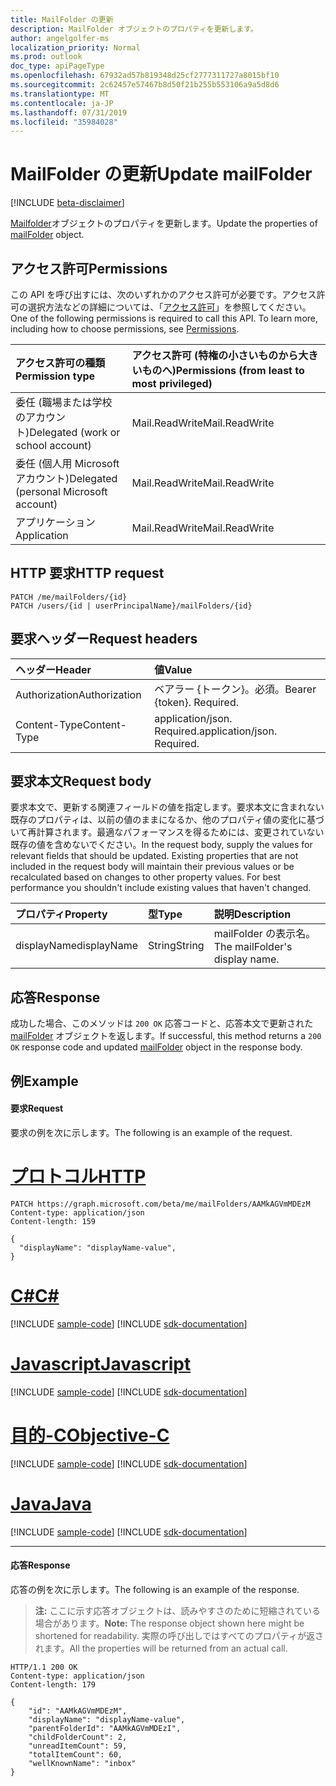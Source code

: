 ```yaml
---
title: MailFolder の更新
description: MailFolder オブジェクトのプロパティを更新します。
author: angelgolfer-ms
localization_priority: Normal
ms.prod: outlook
doc_type: apiPageType
ms.openlocfilehash: 67932ad57b819348d25cf2777311727a8015bf10
ms.sourcegitcommit: 2c62457e57467b8d50f21b255b553106a9a5d8d6
ms.translationtype: MT
ms.contentlocale: ja-JP
ms.lasthandoff: 07/31/2019
ms.locfileid: "35984028"
---
```

# <a name="update-mailfolder"></a><span data-ttu-id="40b08-103">MailFolder の更新</span><span class="sxs-lookup"><span data-stu-id="40b08-103">Update mailFolder</span></span>

[!INCLUDE [beta-disclaimer](../../includes/beta-disclaimer.md)]

<span data-ttu-id="40b08-104">[Mailfolder](../resources/mailfolder.md)オブジェクトのプロパティを更新します。</span><span class="sxs-lookup"><span data-stu-id="40b08-104">Update the properties of [mailFolder](../resources/mailfolder.md) object.</span></span>

## <a name="permissions"></a><span data-ttu-id="40b08-105">アクセス許可</span><span class="sxs-lookup"><span data-stu-id="40b08-105">Permissions</span></span>
<span data-ttu-id="40b08-p101">この API を呼び出すには、次のいずれかのアクセス許可が必要です。アクセス許可の選択方法などの詳細については、「[アクセス許可](/graph/permissions-reference)」を参照してください。</span><span class="sxs-lookup"><span data-stu-id="40b08-p101">One of the following permissions is required to call this API. To learn more, including how to choose permissions, see [Permissions](/graph/permissions-reference).</span></span>

|<span data-ttu-id="40b08-108">アクセス許可の種類</span><span class="sxs-lookup"><span data-stu-id="40b08-108">Permission type</span></span>      | <span data-ttu-id="40b08-109">アクセス許可 (特権の小さいものから大きいものへ)</span><span class="sxs-lookup"><span data-stu-id="40b08-109">Permissions (from least to most privileged)</span></span>              |
|:--------------------|:---------------------------------------------------------|
|<span data-ttu-id="40b08-110">委任 (職場または学校のアカウント)</span><span class="sxs-lookup"><span data-stu-id="40b08-110">Delegated (work or school account)</span></span> | <span data-ttu-id="40b08-111">Mail.ReadWrite</span><span class="sxs-lookup"><span data-stu-id="40b08-111">Mail.ReadWrite</span></span>    |
|<span data-ttu-id="40b08-112">委任 (個人用 Microsoft アカウント)</span><span class="sxs-lookup"><span data-stu-id="40b08-112">Delegated (personal Microsoft account)</span></span> | <span data-ttu-id="40b08-113">Mail.ReadWrite</span><span class="sxs-lookup"><span data-stu-id="40b08-113">Mail.ReadWrite</span></span>    |
|<span data-ttu-id="40b08-114">アプリケーション</span><span class="sxs-lookup"><span data-stu-id="40b08-114">Application</span></span> | <span data-ttu-id="40b08-115">Mail.ReadWrite</span><span class="sxs-lookup"><span data-stu-id="40b08-115">Mail.ReadWrite</span></span> |

## <a name="http-request"></a><span data-ttu-id="40b08-116">HTTP 要求</span><span class="sxs-lookup"><span data-stu-id="40b08-116">HTTP request</span></span>
<!-- { "blockType": "ignored" } -->
```http
PATCH /me/mailFolders/{id}
PATCH /users/{id | userPrincipalName}/mailFolders/{id}
```

## <a name="request-headers"></a><span data-ttu-id="40b08-117">要求ヘッダー</span><span class="sxs-lookup"><span data-stu-id="40b08-117">Request headers</span></span>
| <span data-ttu-id="40b08-118">ヘッダー</span><span class="sxs-lookup"><span data-stu-id="40b08-118">Header</span></span>       | <span data-ttu-id="40b08-119">値</span><span class="sxs-lookup"><span data-stu-id="40b08-119">Value</span></span> |
|:---------------|:--------|
| <span data-ttu-id="40b08-120">Authorization</span><span class="sxs-lookup"><span data-stu-id="40b08-120">Authorization</span></span>  | <span data-ttu-id="40b08-p102">ベアラー {トークン}。必須。</span><span class="sxs-lookup"><span data-stu-id="40b08-p102">Bearer {token}. Required.</span></span>  |
| <span data-ttu-id="40b08-123">Content-Type</span><span class="sxs-lookup"><span data-stu-id="40b08-123">Content-Type</span></span>  | <span data-ttu-id="40b08-p103">application/json. Required.</span><span class="sxs-lookup"><span data-stu-id="40b08-p103">application/json. Required.</span></span>  |

## <a name="request-body"></a><span data-ttu-id="40b08-126">要求本文</span><span class="sxs-lookup"><span data-stu-id="40b08-126">Request body</span></span>
<span data-ttu-id="40b08-p104">要求本文で、更新する関連フィールドの値を指定します。要求本文に含まれない既存のプロパティは、以前の値のままになるか、他のプロパティ値の変化に基づいて再計算されます。最適なパフォーマンスを得るためには、変更されていない既存の値を含めないでください。</span><span class="sxs-lookup"><span data-stu-id="40b08-p104">In the request body, supply the values for relevant fields that should be updated. Existing properties that are not included in the request body will maintain their previous values or be recalculated based on changes to other property values. For best performance you shouldn't include existing values that haven't changed.</span></span>

| <span data-ttu-id="40b08-130">プロパティ</span><span class="sxs-lookup"><span data-stu-id="40b08-130">Property</span></span>     | <span data-ttu-id="40b08-131">型</span><span class="sxs-lookup"><span data-stu-id="40b08-131">Type</span></span>   |<span data-ttu-id="40b08-132">説明</span><span class="sxs-lookup"><span data-stu-id="40b08-132">Description</span></span>|
|:---------------|:--------|:----------|
|<span data-ttu-id="40b08-133">displayName</span><span class="sxs-lookup"><span data-stu-id="40b08-133">displayName</span></span>|<span data-ttu-id="40b08-134">String</span><span class="sxs-lookup"><span data-stu-id="40b08-134">String</span></span>|<span data-ttu-id="40b08-135">mailFolder の表示名。</span><span class="sxs-lookup"><span data-stu-id="40b08-135">The mailFolder's display name.</span></span>|

## <a name="response"></a><span data-ttu-id="40b08-136">応答</span><span class="sxs-lookup"><span data-stu-id="40b08-136">Response</span></span>
<span data-ttu-id="40b08-137">成功した場合、このメソッドは `200 OK` 応答コードと、応答本文で更新された [mailFolder](../resources/mailfolder.md) オブジェクトを返します。</span><span class="sxs-lookup"><span data-stu-id="40b08-137">If successful, this method returns a `200 OK` response code and updated [mailFolder](../resources/mailfolder.md) object in the response body.</span></span>

## <a name="example"></a><span data-ttu-id="40b08-138">例</span><span class="sxs-lookup"><span data-stu-id="40b08-138">Example</span></span>
#### <a name="request"></a><span data-ttu-id="40b08-139">要求</span><span class="sxs-lookup"><span data-stu-id="40b08-139">Request</span></span>
<span data-ttu-id="40b08-140">要求の例を次に示します。</span><span class="sxs-lookup"><span data-stu-id="40b08-140">The following is an example of the request.</span></span>

# <a name="httptabhttp"></a>[<span data-ttu-id="40b08-141">プロトコル</span><span class="sxs-lookup"><span data-stu-id="40b08-141">HTTP</span></span>](#tab/http)
<!-- {
  "blockType": "request",
  "name": "update_mailfolder"
}-->
```http
PATCH https://graph.microsoft.com/beta/me/mailFolders/AAMkAGVmMDEzM
Content-type: application/json
Content-length: 159

{
  "displayName": "displayName-value",
}
```
# <a name="ctabcsharp"></a>[<span data-ttu-id="40b08-142">C#</span><span class="sxs-lookup"><span data-stu-id="40b08-142">C#</span></span>](#tab/csharp)
[!INCLUDE [sample-code](../includes/snippets/csharp/update-mailfolder-csharp-snippets.md)]
[!INCLUDE [sdk-documentation](../includes/snippets/snippets-sdk-documentation-link.md)]

# <a name="javascripttabjavascript"></a>[<span data-ttu-id="40b08-143">Javascript</span><span class="sxs-lookup"><span data-stu-id="40b08-143">Javascript</span></span>](#tab/javascript)
[!INCLUDE [sample-code](../includes/snippets/javascript/update-mailfolder-javascript-snippets.md)]
[!INCLUDE [sdk-documentation](../includes/snippets/snippets-sdk-documentation-link.md)]

# <a name="objective-ctabobjc"></a>[<span data-ttu-id="40b08-144">目的-C</span><span class="sxs-lookup"><span data-stu-id="40b08-144">Objective-C</span></span>](#tab/objc)
[!INCLUDE [sample-code](../includes/snippets/objc/update-mailfolder-objc-snippets.md)]
[!INCLUDE [sdk-documentation](../includes/snippets/snippets-sdk-documentation-link.md)]

# <a name="javatabjava"></a>[<span data-ttu-id="40b08-145">Java</span><span class="sxs-lookup"><span data-stu-id="40b08-145">Java</span></span>](#tab/java)
[!INCLUDE [sample-code](../includes/snippets/java/update-mailfolder-java-snippets.md)]
[!INCLUDE [sdk-documentation](../includes/snippets/snippets-sdk-documentation-link.md)]

---


#### <a name="response"></a><span data-ttu-id="40b08-146">応答</span><span class="sxs-lookup"><span data-stu-id="40b08-146">Response</span></span>
<span data-ttu-id="40b08-147">応答の例を次に示します。</span><span class="sxs-lookup"><span data-stu-id="40b08-147">The following is an example of the response.</span></span>
><span data-ttu-id="40b08-148">**注:** ここに示す応答オブジェクトは、読みやすさのために短縮されている場合があります。</span><span class="sxs-lookup"><span data-stu-id="40b08-148">**Note:** The response object shown here might be shortened for readability.</span></span> <span data-ttu-id="40b08-149">実際の呼び出しではすべてのプロパティが返されます。</span><span class="sxs-lookup"><span data-stu-id="40b08-149">All the properties will be returned from an actual call.</span></span>
<!-- {
  "blockType": "response",
  "truncated": true,
  "@odata.type": "microsoft.graph.mailFolder"
} -->
```http
HTTP/1.1 200 OK
Content-type: application/json
Content-length: 179

{
    "id": "AAMkAGVmMDEzM",
    "displayName": "displayName-value",
    "parentFolderId": "AAMkAGVmMDEzI",
    "childFolderCount": 2,
    "unreadItemCount": 59,
    "totalItemCount": 60,
    "wellKnownName": "inbox"
}
```

<!-- uuid: 8fcb5dbc-d5aa-4681-8e31-b001d5168d79
2015-10-25 14:57:30 UTC -->
<!--
{
  "type": "#page.annotation",
  "description": "Update mailfolder",
  "keywords": "",
  "section": "documentation",
  "tocPath": "",
  "suppressions": [
  ]
}
-->
